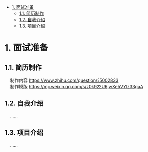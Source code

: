 <!-- TOC -->

- [1. 面试准备](#1-面试准备)
    - [1.1. 简历制作](#11-简历制作)
    - [1.2. 自我介绍](#12-自我介绍)
    - [1.3. 项目介绍](#13-项目介绍)

<!-- /TOC -->



# 1. 面试准备
## 1.1. 简历制作 
&emsp; 制作内容 https://www.zhihu.com/question/25002833  
&emsp; 制作模版 https://mp.weixin.qq.com/s/z0k922U6jwXe5VYlz33gaA

## 1.2. 自我介绍  
&emsp; ......  

## 1.3. 项目介绍  
&emsp; ......  

